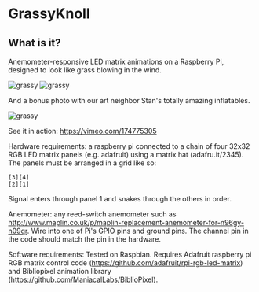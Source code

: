 # GrassyKnoll

What is it?
----

Anemometer-responsive LED matrix animations on a Raspberry Pi, designed to look like grass blowing in the wind. 

![grassy](http://i.imgur.com/TUlSLOH.png)
![grassy](http://i.imgur.com/OSjcz6f.jpg)

And a bonus photo with our art neighbor Stan's totally amazing inflatables. 

![grassy](http://i.imgur.com/XniOTVK.jpg)

See it in action: https://vimeo.com/174775305

Hardware requirements: a raspberry pi connected to a chain of four 32x32 RGB LED matrix panels (e.g. adafruit) using a matrix hat (adafru.it/2345). The panels must be arranged in a grid like so:

```
[3][4]
[2][1]
```
Signal enters through panel 1 and snakes through the others in order. 

Anemometer: any reed-switch anemometer such as http://www.maplin.co.uk/p/maplin-replacement-anemometer-for-n96gy-n09qr. Wire into one of Pi's GPIO pins and ground pins. The channel pin in the code should match the pin in the hardware. 

Software requirements: Tested on Raspbian. Requires Adafruit raspberry pi RGB matrix control code (https://github.com/adafruit/rpi-rgb-led-matrix) and Bibliopixel animation library (https://github.com/ManiacalLabs/BiblioPixel). 

